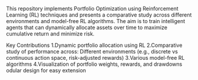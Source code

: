 This repository implements Portfolio Optimization using Reinforcement Learning (RL) techniques and presents a comparative study across different environments and model-free RL algorithms. The aim is to train intelligent agents that can dynamically allocate assets over time to maximize cumulative return and minimize risk.

Key Contributions
1.Dynamic portfolio allocation using RL
2.Comparative study of performance across:
Different environments (e.g., discrete vs continuous action space, risk-adjusted rewards)
3.Various model-free RL algorithms
4.Visualization of portfolio weights, rewards, and drawdowns
odular design for easy extension
